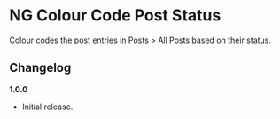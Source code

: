 # NG Colour Code Post Status

Colour codes the post entries in Posts > All Posts based on their status.

## Changelog

**1.0.0**
* Initial release.